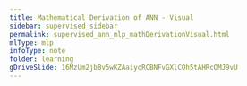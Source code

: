 ```yaml
---
title: Mathematical Derivation of ANN - Visual
sidebar: supervised_sidebar
permalink: supervised_ann_mlp_mathDerivationVisual.html
mlType: mlp
infoType: note
folder: learning
gDriveSlide: 16MzUm2jbBv5wKZAaiycRCBNFvGXlCOh5tAHRcOMJ9vU
---
```

